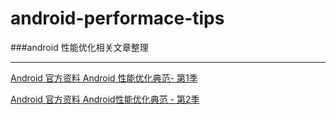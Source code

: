 # android-performace-tips

###android 性能优化相关文章整理

-------------------------------

[Android 官方资料 Android 性能优化典范- 第1季][0]

[Android 官方资料 Android性能优化典范 - 第2季][1]




[0]:http://hukai.me/android-performance-patterns/
[1]:http://hukai.me/android-performance-patterns-season-2/